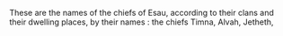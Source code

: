 These are the names of the chiefs of Esau, according to their clans and their dwelling places, by their names : the chiefs Timna, Alvah, Jetheth,
